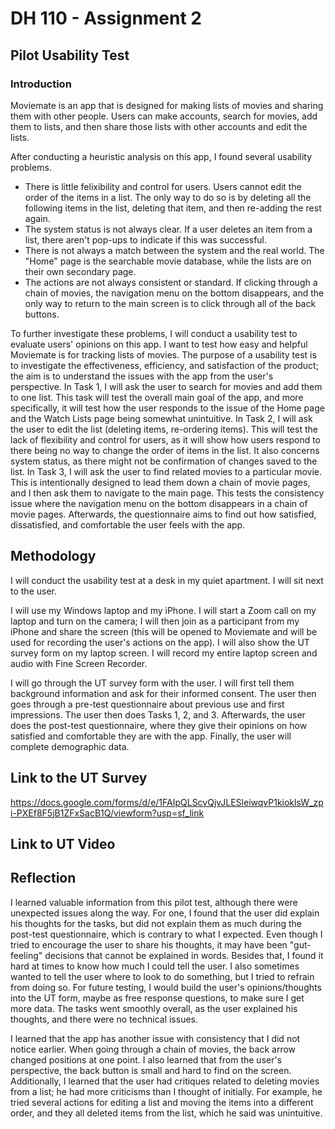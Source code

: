 # DH 110 - Assignment 2

## Pilot Usability Test

### Introduction

Moviemate is an app that is designed for making lists of movies and sharing them with other people. Users can make accounts, search for movies, add them to lists, and then share those lists with other accounts and edit the lists.

After conducting a heuristic analysis on this app, I found several usability problems. 

- There is little felixibility and control for users. Users cannot edit the order of the items in a list. The only way to do so is by deleting all the following items in the list, deleting that item, and then re-adding the rest again.
- The system status is not always clear. If a user deletes an item from a list, there aren't pop-ups to indicate if this was successful.
- There is not always a match between the system and the real world. The "Home" page is the searchable movie database, while the lists are on their own secondary page.
- The actions are not always consistent or standard. If clicking through a chain of movies, the navigation menu on the bottom disappears, and the only way to return to the main screen is to click through all of the back buttons. 

To further investigate these problems, I will conduct a usability test to evaluate users' opinions on this app. I want to test how easy and helpful Moviemate is for tracking lists of movies. The purpose of a usability test is to investigate the effectiveness, efficiency, and satisfaction of the product; the aim is to understand the issues with the app from the user's perspective. In Task 1, I will ask the user to search for movies and add them to one list. This task will test the overall main goal of the app, and more specifically, it will test how the user responds to the issue of the Home page and the Watch Lists page being somewhat unintuitive. In Task 2, I will ask the user to edit the list (deleting items, re-ordering items). This will test the lack of flexibility and control for users, as it will show how users respond to there being no way to change the order of items in the list. It also concerns system status, as there might not be confirmation of changes saved to the list. In Task 3, I will ask the user to find related movies to a particular movie. This is intentionally designed to lead them down a chain of movie pages, and I then ask them to navigate to the main page. This tests the consistency issue where the navigation menu on the bottom disappears in a chain of movie pages. Afterwards, the questionnaire aims to find out how satisfied, dissatisfied, and comfortable the user feels with the app.

## Methodology

I will conduct the usability test at a desk in my quiet apartment. I will sit next to the user.

I will use my Windows laptop and my iPhone. I will start a Zoom call on my laptop and turn on the camera; I will then join as a participant from my iPhone and share the screen (this will be opened to Moviemate and will be used for recording the user's actions on the app). I will also show the UT survey form on my laptop screen. I will record my entire laptop screen and audio with Fine Screen Recorder.

I will go through the UT survey form with the user. I will first tell them background information and ask for their informed consent. The user then goes through a pre-test questionnaire about previous use and first impressions. The user then does Tasks 1, 2, and 3. Afterwards, the user does the post-test questionnaire, where they give their opinions on how satisfied and comfortable they are with the app. Finally, the user will complete demographic data.

## Link to the UT Survey

https://docs.google.com/forms/d/e/1FAIpQLScvQjvJLESleiwqvP1kioklsW_zpi-PXEf8F5jB1ZFxSacB1Q/viewform?usp=sf_link

## Link to UT Video



## Reflection

I learned valuable information from this pilot test, although there were unexpected issues along the way. For one, I found that the user did explain his thoughts for the tasks, but did not explain them as much during the post-test questionnaire, which is contrary to what I expected. Even though I tried to encourage the user to share his thoughts, it may have been "gut-feeling" decisions that cannot be explained in words. Besides that, I found it hard at times to know how much I could tell the user. I also sometimes wanted to tell the user where to look to do something, but I tried to refrain from doing so. For future testing, I would build the user's opinions/thoughts into the UT form, maybe as free response questions, to make sure I get more data. The tasks went smoothly overall, as the user explained his thoughts, and there were no technical issues.

I learned that the app has another issue with consistency that I did not notice earlier. When going through a chain of movies, the back arrow changed positions at one point. I also learned that from the user's perspective, the back button is small and hard to find on the screen. Additionally, I learned that the user had critiques related to deleting movies from a list; he had more criticisms than I thought of initially. For example, he tried several actions for editing a list and moving the items into a different order, and they all deleted items from the list, which he said was unintuitive. 
